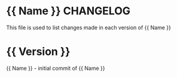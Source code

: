 {{ Name }} CHANGELOG
==============================

This file is used to list changes made in each version of {{ Name }}

# {{ Version }}

{{ Name }} - initial commit of {{ Name }}
